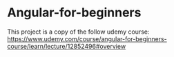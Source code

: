 # Angular-for-beginners
This project is a copy of the follow udemy course: 
https://www.udemy.com/course/angular-for-beginners-course/learn/lecture/12852496#overview